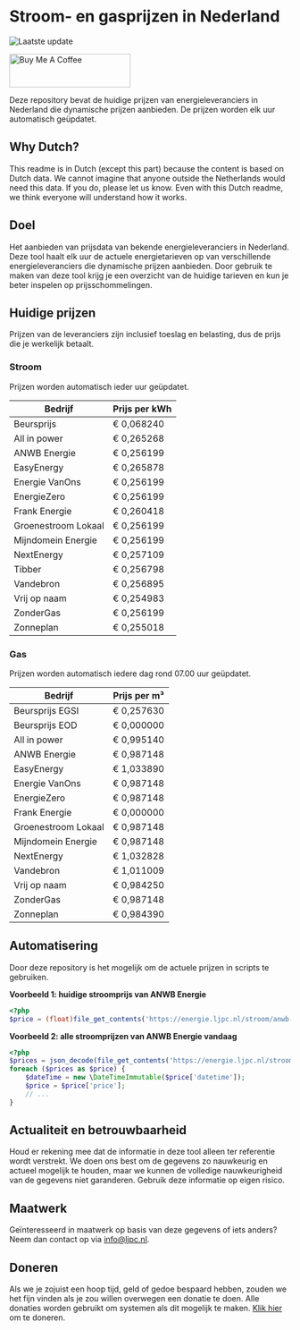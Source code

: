 # Stroom- en gasprijzen in Nederland

![Laatste update](https://img.shields.io/badge/laatste%20update-2023--08--01%2017%3A00%20CET-brightgreen)

<a href="https://www.buymeacoffee.com/Lars-" target="_blank"><img src="https://cdn.buymeacoffee.com/buttons/v2/default-orange.png" alt="Buy Me A Coffee" height="60" style="height: 60px !important;width: 217px !important;" ></a>

Deze repository bevat de huidige prijzen van energieleveranciers in Nederland die dynamische prijzen aanbieden. De prijzen worden elk uur automatisch geüpdatet.

## Why Dutch?

This readme is in Dutch (except this part) because the content is based on Dutch data. We cannot imagine that anyone outside the Netherlands would need this data. If you do, please let us know. Even with this Dutch readme, we think
everyone will understand how it works.

## Doel

Het aanbieden van prijsdata van bekende energieleveranciers in Nederland. Deze tool haalt elk uur de actuele energietarieven op van verschillende energieleveranciers die dynamische prijzen aanbieden. Door gebruik te maken van deze tool
krijg je een overzicht van de huidige tarieven en kun je beter inspelen op prijsschommelingen.

## Huidige prijzen

Prijzen van de leveranciers zijn inclusief toeslag en belasting, dus de prijs die je werkelijk betaalt.

### Stroom

Prijzen worden automatisch ieder uur geüpdatet.

 Bedrijf | Prijs per kWh 
---------|---------------
Beursprijs | € 0,068240
All in power | € 0,265268
ANWB Energie | € 0,256199
EasyEnergy | € 0,265878
Energie VanOns | € 0,256199
EnergieZero | € 0,256199
Frank Energie | € 0,260418
Groenestroom Lokaal | € 0,256199
Mijndomein Energie | € 0,256199
NextEnergy | € 0,257109
Tibber | € 0,256798
Vandebron | € 0,256895
Vrij op naam | € 0,254983
ZonderGas | € 0,256199
Zonneplan | € 0,255018


### Gas

Prijzen worden automatisch iedere dag rond 07.00 uur geüpdatet.

 Bedrijf | Prijs per m³ 
---------|--------------
Beursprijs EGSI | € 0,257630
Beursprijs EOD | € 0,000000
All in power | € 0,995140
ANWB Energie | € 0,987148
EasyEnergy | € 1,033890
Energie VanOns | € 0,987148
EnergieZero | € 0,987148
Frank Energie | € 0,000000
Groenestroom Lokaal | € 0,987148
Mijndomein Energie | € 0,987148
NextEnergy | € 1,032828
Vandebron | € 1,011009
Vrij op naam | € 0,984250
ZonderGas | € 0,987148
Zonneplan | € 0,984390


## Automatisering

Door deze repository is het mogelijk om de actuele prijzen in scripts te gebruiken.

**Voorbeeld 1: huidige stroomprijs van ANWB Energie**

```php
<?php
$price = (float)file_get_contents('https://energie.ljpc.nl/stroom/anwb-energie-nu.txt');

```

**Voorbeeld 2: alle stroomprijzen van ANWB Energie vandaag**

```php
<?php
$prices = json_decode(file_get_contents('https://energie.ljpc.nl/stroom/all-in-power-vandaag.json'),true);
foreach ($prices as $price) {
    $dateTime = new \DateTimeImmutable($price['datetime']);
    $price = $price['price'];
    // ...
}
```

## Actualiteit en betrouwbaarheid

Houd er rekening mee dat de informatie in deze tool alleen ter referentie wordt verstrekt. We doen ons best om de gegevens zo nauwkeurig en actueel mogelijk te houden, maar we kunnen de volledige nauwkeurigheid van de gegevens niet
garanderen. Gebruik deze informatie op eigen risico.

## Maatwerk

Geïnteresseerd in maatwerk op basis van deze gegevens of iets anders? Neem dan contact op
via [info@ljpc.nl](mailto:info@ljpc.nl?subject=Energie%20prijzen).

## Doneren

Als we je zojuist een hoop tijd, geld of gedoe bespaard hebben, zouden we het fijn vinden als je zou willen overwegen een
donatie te doen. Alle donaties worden gebruikt om systemen als dit mogelijk te
maken. [Klik hier](https://www.buymeacoffee.com/Lars-) om te doneren.
